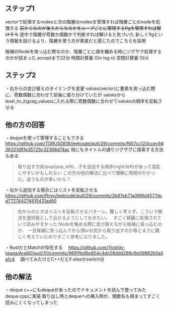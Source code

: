 ## ステップ1
vectorで処理するnodesと次の階層のnodesを管理すれば階層ごとのnodeを処理きる
~~前からなのか後ろからなのかをループごとに管理するflgを管理すれば解けそう~~
途中で階層が奇数か偶数かで判断すれば解けると気づいた
新しくflgという情報を設けるより、階層を使う方が素直だと感じたのでこちらを採用

候補のNodeを突っ込む際なのか、階層ごとに値を纏める時にジグザク処理するのかが詰まった
acceptまで22分
時間計算量
O(n log n)
空間計算量
O(n)

## ステップ2
・右からの並び替えのタイミングを変更
  values(vector)に要素を突っ込む際に、奇数偶数に合わせて前後に振り分けていたが
  valuesからlevel_to_zigzag_valuesに入れる際に奇数偶数に合わせてvaluesの順序を反転させる


## 他の方の回答
・dequeを使って管理することもできる
https://github.com/TORUS0818/leetcode/pull/29/commits/f657cc123ccec9436321d91e35725c32368d74ac
他にもタイトルの通りジグザグに探索する方法もある
>取り出す方向(pop/pop_left)、子を追加する順序(right/left)があって混乱しやすいかもしれない
この方の他の解法に比べて理解に時間がかかった。追うものが多いから？

・右から追加する場合にはリストを反転させる
  https://github.com/fhiyo/leetcode/pull/29/commits/2b87eb71a099fd4577dcd772744274815431ad90
  >右からのときはリストを反転させるパターン。難しく考えず、こういう解法を選択肢として出せるようにしておきたい。　
  すごく綺麗に処理されていて読みやすかった
  Nodeを集める際に並び替えながら候補に突っ込むのか、
  一旦候補に突っ込んでから頭orお尻から取り出すのか等とまさに難しく考えていたのですごく参考になりました。

・RustだとMatchが存在する
　https://github.com/Yoshiki-Iwasa/Arai60/pull/31/commits/9691fbd6e804c4dc06ddd286c6e09862b5a5a1c4
　調べてみたけどC++だとif-elseかswitch分

## 他の解法
・deque
  c++にもdequeがあったのでドキュメントを読んで使ってみた
  deque.cppに実装
  取り出し時とdequeへの挿入時が、関数名も相まってすごく読みにくくなってしまった